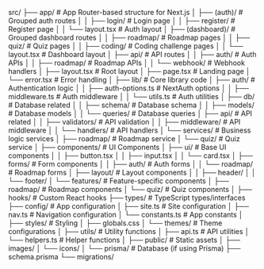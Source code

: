 src/
├── app/                        # App Router-based structure for Next.js
│   ├── (auth)/                # Grouped auth routes
│   │   ├── login/             # Login page
│   │   ├── register/          # Register page
│   │   └── layout.tsx         # Auth layout
│   ├── (dashboard)/           # Grouped dashboard routes
│   │   ├── roadmap/           # Roadmap pages
│   │   ├── quiz/              # Quiz pages
│   │   ├── coding/            # Coding challenge pages
│   │   └── layout.tsx         # Dashboard layout
│   ├── api/                   # API routes
│   │   ├── auth/              # Auth APIs
│   │   ├── roadmap/           # Roadmap APIs
│   │   └── webhook/           # Webhook handlers
│   ├── layout.tsx             # Root layout
│   ├── page.tsx               # Landing page
│   └── error.tsx              # Error handling
│
├── lib/                       # Core library code
│   ├── auth/                  # Authentication logic
│   │   ├── auth-options.ts    # NextAuth options
│   │   ├── middleware.ts      # Auth middleware
│   │   └── utils.ts           # Auth utilities
│   ├── db/                    # Database related
│   │   ├── schema/           # Database schema
│   │   ├── models/           # Database models
│   │   └── queries/          # Database queries
│   ├── api/                   # API related
│   │   ├── validators/        # API validation
│   │   ├── middleware/        # API middleware
│   │   └── handlers/         # API handlers
│   └── services/             # Business logic services
│       ├── roadmap/          # Roadmap service
│       └── quiz/             # Quiz service
│
├── components/                # UI Components
│   ├── ui/                    # Base UI components
│   │   ├── button.tsx
│   │   ├── input.tsx
│   │   └── card.tsx
│   ├── forms/                # Form components
│   │   ├── auth/            # Auth forms
│   │   └── roadmap/         # Roadmap forms
│   ├── layout/               # Layout components
│   │   ├── header/
│   │   └── footer/
│   └── features/             # Feature-specific components
│       ├── roadmap/         # Roadmap components
│       └── quiz/            # Quiz components
│
├── hooks/                     # Custom React hooks
├── types/                    # TypeScript types/interfaces
├── config/                   # App configuration
│   ├── site.ts              # Site configuration
│   ├── nav.ts               # Navigation configuration
│   └── constants.ts         # App constants
│
├── styles/                   # Styling
│   ├── globals.css
│   └── themes/              # Theme configurations
│
├── utils/                    # Utility functions
│   ├── api.ts               # API utilities
│   └── helpers.ts           # Helper functions
│
├── public/                   # Static assets
│   ├── images/
│   └── icons/
│
└── prisma/                   # Database (if using Prisma)
    ├── schema.prisma
    └── migrations/ 